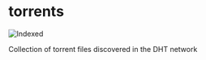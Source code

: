 torrents 
========
![Indexed](https://img.shields.io/badge/indexed-211927-blue)

Collection of torrent files discovered in the DHT network
